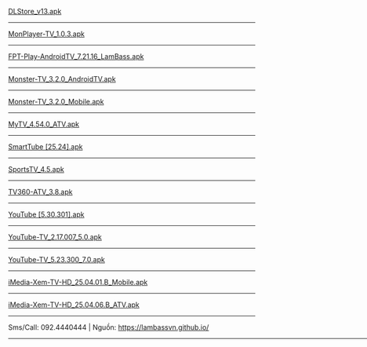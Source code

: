 
<html lang="en">
<head>
  <meta charset="UTF-8">
  <meta http-equiv="X-UA-Compatible" content="IE=edge">
  <meta name="viewport" content="width=device-width, initial-scale=1.0">
  <title>092.4440444</title>
</head>
<body>
  
  <a href="https://gjthub-com.github.io/DLStore_v13.apk">DLStore_v13.apk</a>
  <hr />

  <a href="https://gjthub-com.github.io/MonPlayer-TV_1.0.3.apk">MonPlayer-TV_1.0.3.apk</a>
  <hr color="black" />

  <a href="https://gjthub-com.github.io/FPT-Play-AndroidTV_7.21.16_LamBass.apk">FPT-Play-AndroidTV_7.21.16_LamBass.apk</a>
  <hr color="black" />
  
  <a href="https://gjthub-com.github.io/Monster-TV_3.2.0_AndroidTV.apk">Monster-TV_3.2.0_AndroidTV.apk</a>
  <hr color="black" />

  <a href="https://gjthub-com.github.io/Monster-TV_3.2.0_Mobile.apk">Monster-TV_3.2.0_Mobile.apk</a>
  <hr color="black" />

  <a href="https://gjthub-com.github.io/MyTV_4.54.0_ATV.apk">MyTV_4.54.0_ATV.apk</a>
  <hr color="black" />

  <a href="https://gjthub-com.github.io/SmartTube [25.24].apk">SmartTube [25.24].apk</a>
  <hr color="black" />

  <a href="https://gjthub-com.github.io/SportsTV_4.5.apk">SportsTV_4.5.apk</a>
  <hr color="black" />

  <a href="https://gjthub-com.github.io/TV360-ATV_3.8.apk">TV360-ATV_3.8.apk</a>
  <hr color="black" />

  <a href="https://gjthub-com.github.io/YouTube [5.30.301].apk">YouTube [5.30.301].apk</a>
  <hr color="black" />

  <a href="https://gjthub-com.github.io/YouTube-TV_2.17.007_5.0.apk">YouTube-TV_2.17.007_5.0.apk</a>
  <hr color="black" />

  <a href="https://gjthub-com.github.io/YouTube-TV_5.23.300_7.0.apk">YouTube-TV_5.23.300_7.0.apk</a>
  <hr color="black" />

  <a href="https://gjthub-com.github.io/iMedia-Xem-TV-HD_25.04.01.B_Mobile.apk">iMedia-Xem-TV-HD_25.04.01.B_Mobile.apk</a>
  <hr color="black" />

  <a href="https://gjthub-com.github.io/iMedia-Xem-TV-HD_25.04.06.B_ATV.apk">iMedia-Xem-TV-HD_25.04.06.B_ATV.apk</a>
  <hr color="black" />
  
  Sms/Call: 092.4440444 | Nguồn: https://lambassvn.github.io/
  <hr color="black" width="1000px" />


</body>
</html>

